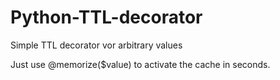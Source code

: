 # Python-TTL-decorator
Simple TTL decorator vor arbitrary values

Just use @memorize($value) to activate the cache in seconds.
